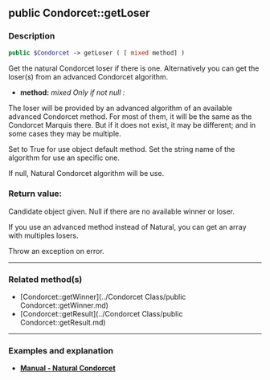 ## public Condorcet::getLoser

### Description    

```php
public $Condorcet -> getLoser ( [ mixed method] )
```

Get the natural Condorcet loser if there is one. Alternatively you can get the loser(s) from an advanced Condorcet algorithm.    
- **method:** *mixed* *Only if not null :*

The loser will be provided by an advanced algorithm of an available advanced Condorcet method. For most of them, it will be the same as the Condorcet Marquis there. But if it does not exist, it may be different; and in some cases they may be multiple.

Set to True for use object default method. Set the string name of the algorithm for use an specific one.

If null, Natural Condorcet algorithm will be use.



### Return value:   

Candidate object given. Null if there are no available winner or loser.

If you use an advanced method instead of Natural, you can get an array with multiples losers.

Throw an exception on error.


---------------------------------------

### Related method(s)      

* [Condorcet::getWinner](../Condorcet Class/public Condorcet::getWinner.md)    
* [Condorcet::getResult](../Condorcet Class/public Condorcet::getResult.md)    

---------------------------------------

### Examples and explanation

* **[Manual - Natural Condorcet](https://github.com/julien-boudry/Condorcet/wiki/II-%23-C.-Result-%23-1.-Natural-Condorcet)**    
